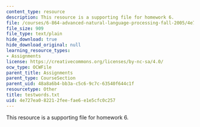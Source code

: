 ```yaml
---
content_type: resource
description: This resource is a supporting file for homework 6.
file: /courses/6-864-advanced-natural-language-processing-fall-2005/4e727ea082212feefae6e1e5cfc0c257_testwords.txt
file_size: 909
file_type: text/plain
hide_download: true
hide_download_original: null
learning_resource_types:
- Assignments
license: https://creativecommons.org/licenses/by-nc-sa/4.0/
ocw_type: OCWFile
parent_title: Assignments
parent_type: CourseSection
parent_uid: 48a8a6b4-bb3a-c5c6-9c7c-63540f644c1f
resourcetype: Other
title: testwords.txt
uid: 4e727ea0-8221-2fee-fae6-e1e5cfc0c257
---
```

This resource is a supporting file for homework 6.